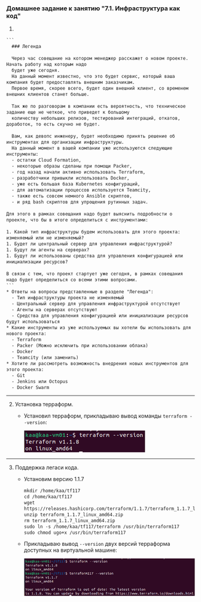 ### Домашнее задание к занятию "7.1. Инфраструктура как код"

1.

    ```
      ### Легенда
       
      Через час совещание на котором менеджер расскажет о новом проекте. Начать работу над которым надо 
      будет уже сегодня. 
      На данный момент известно, что это будет сервис, который ваша компания будет предоставлять внешним заказчикам.
      Первое время, скорее всего, будет один внешний клиент, со временем внешних клиентов станет больше.
      
      Так же по разговорам в компании есть вероятность, что техническое задание еще не четкое, что приведет к большому
      количеству небольших релизов, тестирований интеграций, откатов, доработок, то есть скучно не будет.  
         
      Вам, как девопс инженеру, будет необходимо принять решение об инструментах для организации инфраструктуры.
      На данный момент в вашей компании уже используются следующие инструменты: 
      - остатки Сloud Formation, 
      - некоторые образы сделаны при помощи Packer,
      - год назад начали активно использовать Terraform, 
      - разработчики привыкли использовать Docker, 
      - уже есть большая база Kubernetes конфигураций, 
      - для автоматизации процессов используется Teamcity, 
      - также есть совсем немного Ansible скриптов, 
      - и ряд bash скриптов для упрощения рутинных задач.  
    
    Для этого в рамках совещания надо будет выяснить подробности о проекте, что бы в итоге определиться с инструментами:
    
    1. Какой тип инфраструктуры будем использовать для этого проекта: изменяемый или не изменяемый?
    1. Будет ли центральный сервер для управления инфраструктурой?
    1. Будут ли агенты на серверах?
    1. Будут ли использованы средства для управления конфигурацией или инициализации ресурсов? 
     
    В связи с тем, что проект стартует уже сегодня, в рамках совещания надо будет определиться со всеми этими вопросами.
    ```
    * Ответы на вопросы представленные в разделе "Легенда":
      - Тип инфраструктуры проекта не изменяемый
      - Центральный сервер для управления инфраструктурой отсутствует
      - Агенты на серверах отсутствуют
      - Средства для управления конфигурацией или инициализации ресурсов будут использоваться 
    * Какие инструменты из уже используемых вы хотели бы использовать для нового проекта:
      - Terraform
      - Packer (Можно исключить при использовании облака)
      - Docker
      - Teamcity (или заменить)
    * Хотите ли рассмотреть возможность внедрения новых инструментов для этого проекта:
      - Git
      - Jenkins или Octopus
      - Docker Swarm
--- 
2. Установка терраформ. 

   * Установил терраформ, прикладываю вывод команды `terraform --version`:
   
     ![proof01](https://github.com/crursus/devops-netology/blob/main/images/proof-07-terraform-01-intro-01.png)

---
3. Поддержка легаси кода. 
   * Установим версию 1.1.7
     ```shell
     mkdir /home/kaa/tf117
     cd /home/kaa/tf117
     wget https://releases.hashicorp.com/terraform/1.1.7/terraform_1.1.7_linux_amd64.zip
     unzip terraform_1.1.7_linux_amd64.zip
     rm terraform_1.1.7_linux_amd64.zip
     sudo ln -s /home/kaa/tf117/terraform /usr/bin/terraform117
     sudo chmod ugo+x /usr/bin/terraform117
     ``` 
   * Прикладываю вывод `--version` двух версий терраформа доступных на виртуальной машине:
   
     ![proof02](https://github.com/crursus/devops-netology/blob/main/images/proof-07-terraform-01-intro-02.png)
